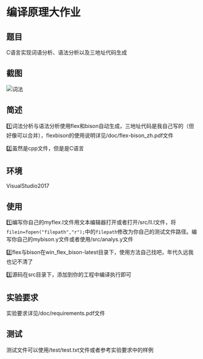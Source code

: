 # 编译原理大作业

## 题目

C语言实现词语分析、语法分析以及三地址代码生成

## 截图

![词法](/example/taddr.jpg)

## 简述

:one:词法分析与语法分析使用flex和bison自动生成，三地址代码是我自己写的（但好像可以合并），flexbison的使用说明详见/doc/flex-bison_zh.pdf文件

:two:虽然是cpp文件，但是是C语言​

## 环境

VisualStudio2017

## 使用

:one:编写你自己的myflex.l文件用文本编辑器打开或者打开/src/ll.l文件，将`filein=fopen("filepath","r");`中的`filepath`修改为你自己的测试文件路径。编写你自己的mybison.y文件或者使用/src/analys.y文件

:two:flex与bison在win_flex_bison-latest目录下，使用方法自己找吧，年代久远我也记不清了

:three:源码在src目录下，添加到你的工程中编译执行即可​

## 实验要求

实验要求详见/doc/requirements.pdf文件

## 测试

测试文件可以使用/test/test.txt文件或者参考实验要求中的样例